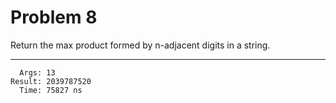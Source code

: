 # Problem 8

Return the max product formed by n-adjacent digits in a string.

---

```
  Args: 13
Result: 2039787520
  Time: 75827 ns
```
